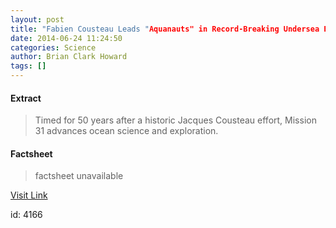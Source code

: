 ```yaml
---
layout: post
title: "Fabien Cousteau Leads "Aquanauts" in Record-Breaking Undersea Expedition"
date: 2014-06-24 11:24:50
categories: Science
author: Brian Clark Howard
tags: []
---
```



#### Extract
>Timed for 50 years after a historic Jacques Cousteau effort, Mission 31 advances ocean science and exploration.

#### Factsheet
>factsheet unavailable

[Visit Link](http://feeds.nationalgeographic.com/~r/ng/News/News_Main/~3/Ii18eJ-IQA0/story01.htm)

id:    4166
